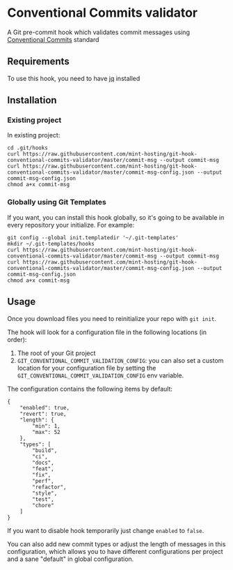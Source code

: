 # Conventional Commits validator
A Git pre-commit hook which validates commit messages using [Conventional Commits](https://www.conventionalcommits.org/) standard
## Requirements
To use this hook, you need to have [jq](https://stedolan.github.io/jq/download/) installed

## Installation

### Existing project
In existing project:
```
cd .git/hooks
curl https://raw.githubusercontent.com/mint-hosting/git-hook-conventional-commits-validator/master/commit-msg --output commit-msg
curl https://raw.githubusercontent.com/mint-hosting/git-hook-conventional-commits-validator/master/commit-msg-config.json --output commit-msg-config.json
chmod a+x commit-msg
```

### Globally using Git Templates
If you want, you can install this hook globally, so it's going to be available in every repository your initialize. For example:

```
git config --global init.templatedir '~/.git-templates'
mkdir ~/.git-templates/hooks
curl https://raw.githubusercontent.com/mint-hosting/git-hook-conventional-commits-validator/master/commit-msg --output commit-msg
curl https://raw.githubusercontent.com/mint-hosting/git-hook-conventional-commits-validator/master/commit-msg-config.json --output commit-msg-config.json
chmod a+x commit-msg
```

## Usage
Once you download files you need to reinitialize your repo with `git init`. 

The hook will look for a configuration file in the following locations (in order):
1. The root of your Git project
2. `GIT_CONVENTIONAL_COMMIT_VALIDATION_CONFIG`: you can also set a custom location for your configuration file by setting the `GIT_CONVENTIONAL_COMMIT_VALIDATION_CONFIG` env variable.

The configuration contains the following items by default:
```
{
    "enabled": true,
    "revert": true,
    "length": {
        "min": 1,
        "max": 52
    },
    "types": [
        "build",
        "ci",
        "docs",
        "feat",
        "fix",
        "perf",
        "refactor",
        "style",
        "test",
        "chore"
    ]
}
```
If you want to disable hook temporarily just change `enabled` to `false`.

You can also add new commit types or adjust the length of messages in this configuration, which allows you to have different configurations per project and a sane "default" in global configuration.

